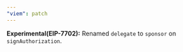 ```yaml
---
"viem": patch
---
```


**Experimental(EIP-7702):** Renamed `delegate` to `sponsor` on `signAuthorization`.
